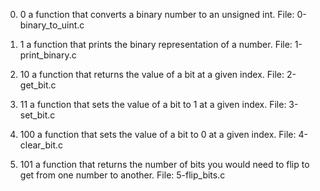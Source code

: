 0. 0
a function that converts a binary number to an unsigned int.
File: 0-binary_to_uint.c

1. 1
a function that prints the binary representation of a number.
File: 1-print_binary.c

2. 10
a function that returns the value of a bit at a given index.
File: 2-get_bit.c

3. 11
a function that sets the value of a bit to 1 at a given index.
File: 3-set_bit.c

4. 100
a function that sets the value of a bit to 0 at a given index.
File: 4-clear_bit.c

5. 101
a function that returns the number of bits you would need to flip to get from one number to another.
File: 5-flip_bits.c
